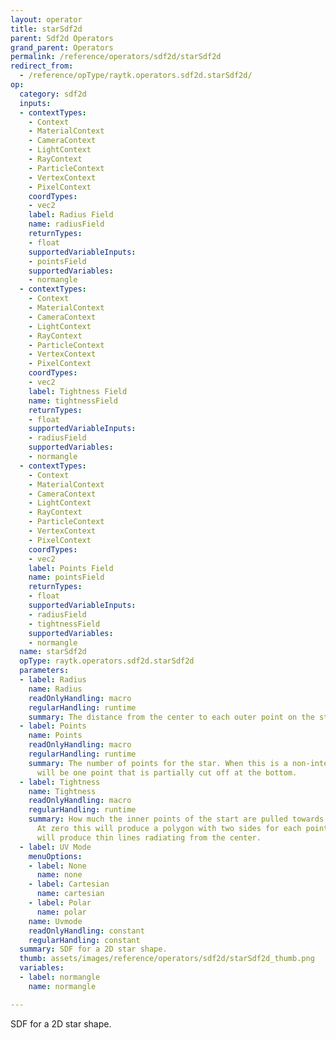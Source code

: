 ```yaml
---
layout: operator
title: starSdf2d
parent: Sdf2d Operators
grand_parent: Operators
permalink: /reference/operators/sdf2d/starSdf2d
redirect_from:
  - /reference/opType/raytk.operators.sdf2d.starSdf2d/
op:
  category: sdf2d
  inputs:
  - contextTypes:
    - Context
    - MaterialContext
    - CameraContext
    - LightContext
    - RayContext
    - ParticleContext
    - VertexContext
    - PixelContext
    coordTypes:
    - vec2
    label: Radius Field
    name: radiusField
    returnTypes:
    - float
    supportedVariableInputs:
    - pointsField
    supportedVariables:
    - normangle
  - contextTypes:
    - Context
    - MaterialContext
    - CameraContext
    - LightContext
    - RayContext
    - ParticleContext
    - VertexContext
    - PixelContext
    coordTypes:
    - vec2
    label: Tightness Field
    name: tightnessField
    returnTypes:
    - float
    supportedVariableInputs:
    - radiusField
    supportedVariables:
    - normangle
  - contextTypes:
    - Context
    - MaterialContext
    - CameraContext
    - LightContext
    - RayContext
    - ParticleContext
    - VertexContext
    - PixelContext
    coordTypes:
    - vec2
    label: Points Field
    name: pointsField
    returnTypes:
    - float
    supportedVariableInputs:
    - radiusField
    - tightnessField
    supportedVariables:
    - normangle
  name: starSdf2d
  opType: raytk.operators.sdf2d.starSdf2d
  parameters:
  - label: Radius
    name: Radius
    readOnlyHandling: macro
    regularHandling: runtime
    summary: The distance from the center to each outer point on the star.
  - label: Points
    name: Points
    readOnlyHandling: macro
    regularHandling: runtime
    summary: The number of points for the star. When this is a non-integer value there
      will be one point that is partially cut off at the bottom.
  - label: Tightness
    name: Tightness
    readOnlyHandling: macro
    regularHandling: runtime
    summary: How much the inner points of the start are pulled towards the center.
      At zero this will produce a polygon with two sides for each point. At one it
      will produce thin lines radiating from the center.
  - label: UV Mode
    menuOptions:
    - label: None
      name: none
    - label: Cartesian
      name: cartesian
    - label: Polar
      name: polar
    name: Uvmode
    readOnlyHandling: constant
    regularHandling: constant
  summary: SDF for a 2D star shape.
  thumb: assets/images/reference/operators/sdf2d/starSdf2d_thumb.png
  variables:
  - label: normangle
    name: normangle

---
```



SDF for a 2D star shape.